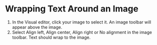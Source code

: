 # Wrapping Text Around an Image

1. In the Visual editor, click your image to select it. An image toolbar will appear above the image.
2. Select Align left, Align center, Align right or No alignment in the image toolbar. Text should wrap to the image.


